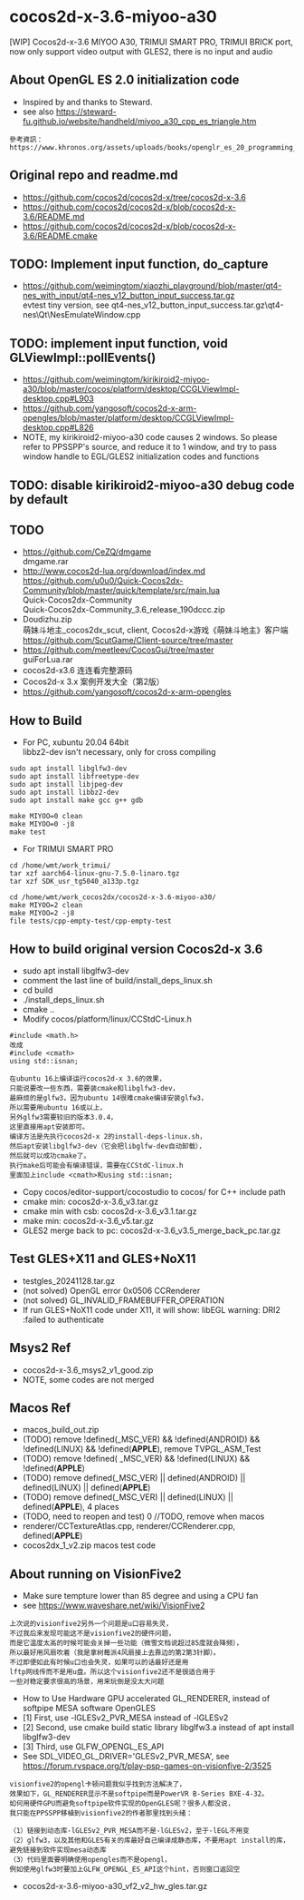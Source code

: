 # cocos2d-x-3.6-miyoo-a30
[WIP] Cocos2d-x-3.6 MIYOO A30, TRIMUI SMART PRO, TRIMUI BRICK port, now only support video output with GLES2, there is no input and audio

## About OpenGL ES 2.0 initialization code  
* Inspired by and thanks to Steward.  
* see also https://steward-fu.github.io/website/handheld/miyoo_a30_cpp_es_triangle.htm  
```
參考資訊：
https://www.khronos.org/assets/uploads/books/openglr_es_20_programming_guide_sample.pdf  
```

## Original repo and readme.md
* https://github.com/cocos2d/cocos2d-x/tree/cocos2d-x-3.6
* https://github.com/cocos2d/cocos2d-x/blob/cocos2d-x-3.6/README.md
* https://github.com/cocos2d/cocos2d-x/blob/cocos2d-x-3.6/README.cmake  

## TODO: Implement input function, do_capture  
* https://github.com/weimingtom/xiaozhi_playground/blob/master/qt4-nes_with_input/qt4-nes_v12_button_input_success.tar.gz  
evtest tiny version, see qt4-nes_v12_button_input_success.tar.gz\qt4-nes\Qt\NesEmulateWindow.cpp  

## TODO: implement input function, void GLViewImpl::pollEvents()
* https://github.com/weimingtom/kirikiroid2-miyoo-a30/blob/master/cocos/platform/desktop/CCGLViewImpl-desktop.cpp#L903
* https://github.com/yangosoft/cocos2d-x-arm-opengles/blob/master/platform/desktop/CCGLViewImpl-desktop.cpp#L826  
* NOTE, my kirikiroid2-miyoo-a30 code causes 2 windows. So please refer to PPSSPP's source, and reduce it to 1 window, and try to pass window handle to EGL/GLES2 initialization codes and functions      

## TODO: disable kirikiroid2-miyoo-a30 debug code by default  

## TODO
* https://github.com/CeZQ/dmgame   
dmgame.rar  
* http://www.cocos2d-lua.org/download/index.md  
https://github.com/u0u0/Quick-Cocos2dx-Community/blob/master/quick/template/src/main.lua    
Quick-Cocos2dx-Community  
Quick-Cocos2dx-Community_3.6_release_190dccc.zip  
* Doudizhu.zip  
萌妹斗地主_cocos2dx_scut, client, Cocos2d-x游戏《萌妹斗地主》客户端    
https://github.com/ScutGame/Client-source/tree/master  
* https://github.com/meetleev/CocosGui/tree/master  
guiForLua.rar  
* cocos2d-x3.6 连连看完整源码   
* Cocos2d-x 3.x 案例开发大全（第2版）    
* https://github.com/yangosoft/cocos2d-x-arm-opengles  

## How to Build  
* For PC, xubuntu 20.04 64bit  
libbz2-dev isn't necessary, only for cross compiling  
```
sudo apt install libglfw3-dev
sudo apt install libfreetype-dev
sudo apt install libjpeg-dev
sudo apt install libbz2-dev
sudo apt install make gcc g++ gdb

make MIYOO=0 clean
make MIYOO=0 -j8
make test
```
* For TRIMUI SMART PRO  
```
cd /home/wmt/work_trimui/
tar xzf aarch64-linux-gnu-7.5.0-linaro.tgz 
tar xzf SDK_usr_tg5040_a133p.tgz

cd /home/wmt/work_cocos2dx/cocos2d-x-3.6-miyoo-a30/
make MIYOO=2 clean
make MIYOO=2 -j8
file tests/cpp-empty-test/cpp-empty-test
```

## How to build original version Cocos2d-x 3.6   
* sudo apt install libglfw3-dev
* comment the last line of build/install_deps_linux.sh  
* cd build  
* ./install_deps_linux.sh  
* cmake ..  
* Modify cocos/platform/linux/CCStdC-Linux.h   
```
#include <math.h>  
改成  
#include <cmath>  
using std::isnan;  
```
```
在ubuntu 16上编译运行cocos2d-x 3.6的效果，
只能说要改一些东西，需要装cmake和libglfw3-dev，
最麻烦的是glfw3，因为ubuntu 14很难cmake编译安装glfw3，
所以需要用ubuntu 16或以上，
另外glfw3需要较旧的版本3.0.4，
这里直接用apt安装即可。
编译方法是先执行cocos2d-x 2的install-deps-linux.sh，
然后apt安装libglfw3-dev（它会把libglfw-dev自动卸载），
然后就可以成功cmake了。
执行make后可能会有编译错误，需要在CCStdC-linux.h
里面加上include <cmath>和using std::isnan;
```
* Copy cocos/editor-support/cocostudio to cocos/ for C++ include path  
* cmake min: cocos2d-x-3.6_v3.tar.gz  
* cmake min with csb: cocos2d-x-3.6_v3.1.tar.gz  
* make min: cocos2d-x-3.6_v5.tar.gz  
* GLES2 merge back to pc: cocos2d-x-3.6_v3.5_merge_back_pc.tar.gz    

## Test GLES+X11 and GLES+NoX11
* testgles_20241128.tar.gz
* (not solved) OpenGL error 0x0506 CCRenderer
* (not solved) GL_INVALID_FRAMEBUFFER_OPERATION
* If run GLES+NoX11 code under X11, it will show: libEGL warning: DRI2 :failed to authenticate

## Msys2 Ref  
* cocos2d-x-3.6_msys2_v1_good.zip  
* NOTE, some codes are not merged   

## Macos Ref  
* macos_build_out.zip  
* (TODO) remove !defined(_MSC_VER) && !defined(ANDROID) && !defined(LINUX) && !defined(__APPLE__), remove TVPGL_ASM_Test
* (TODO) remove !defined( _MSC_VER) && !defined(LINUX) && !defined(__APPLE__)
* (TODO) remove defined(_MSC_VER) || defined(ANDROID) || defined(LINUX) || defined(__APPLE__)
* (TODO) remove defined(_MSC_VER) || defined(LINUX) || defined(__APPLE__), 4 places
* (TODO, need to reopen and test) 0 //TODO, remove when macos
* renderer/CCTextureAtlas.cpp, renderer/CCRenderer.cpp, defined(__APPLE__)
* cocos2dx_1_v2.zip macos test code

## About running on VisionFive2
* Make sure tempture lower than 85 degree and using a CPU fan  
* see https://www.waveshare.net/wiki/VisionFive2  
```
上次说的visionfive2另外一个问题是u口容易失灵，
不过我后来发现可能这不是visionfive2的硬件问题，
而是它温度太高的时候可能会关掉一些功能（微雪文档说超过85度就会降频），
所以最好用风扇吹着（我是拿树莓派4风扇接上去靠边的第2第3针脚）。
不过即便如此有时候u口也会失灵，如果可以的话最好还是用
lftp网线传而不是用u盘。所以这个visionfive2还不是很适合用于
一些对稳定要求很高的场景，用来玩倒是没太大问题
```
* How to Use Hardware GPU accelerated GL_RENDERER, instead of softpipe MESA software OpenGLES  
* [1] First, use -lGLESv2_PVR_MESA instead of -lGLESv2  
* [2] Second, use cmake build static library libglfw3.a instead of apt install libglfw3-dev  
* [3] Third, use GLFW_OPENGL_ES_API  
* See SDL_VIDEO_GL_DRIVER='GLESv2_PVR_MESA', see https://forum.rvspace.org/t/play-psp-games-on-visionfive-2/3525  
```
visionfive2的opengl卡顿问题我似乎找到方法解决了，
效果如下，GL_RENDERER显示不是softpipe而是PowerVR B-Series BXE-4-32。
如何用硬件GPU而避免softpipe软件实现的OpenGLES呢？很多人都没说，
我只能在PPSSPP移植到visionfive2的作者那里找到头绪：

（1）链接到动态库-lGLESv2_PVR_MESA而不是-lGLESv2，至于-lEGL不用变
（2）glfw3，以及其他和GLES有关的库最好自己编译成静态库，不要用apt install的库，
避免链接到软件实现mesa动态库
（3）代码里面要明确使用opengles而不是opengl，
例如使用glfw3时要加上GLFW_OPENGL_ES_API这个hint，否则窗口返回空
```
* cocos2d-x-3.6-miyoo-a30_vf2_v2_hw_gles.tar.gz
